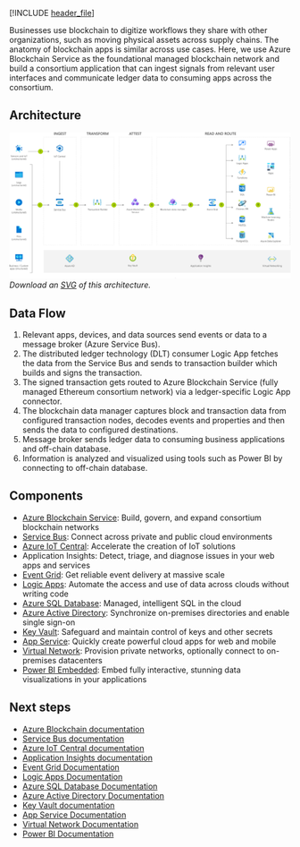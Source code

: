 


[!INCLUDE [header_file](../../../includes/sol-idea-header.yml)]

Businesses use blockchain to digitize workflows they share with other organizations, such as moving physical assets across supply chains. The anatomy of blockchain apps is similar across use cases. Here, we use Azure Blockchain Service as the foundational managed blockchain network and build a consortium application that can ingest signals from relevant user interfaces and communicate ledger data to consuming apps across the consortium.

## Architecture

![Architecture diagram](../media/blockchain-workflow-application.png)
*Download an [SVG](../media/blockchain-workflow-application.svg) of this architecture.*

## Data Flow

1. Relevant apps, devices, and data sources send events or data to a message broker (Azure Service Bus).
1. The distributed ledger technology (DLT) consumer Logic App fetches the data from the Service Bus and sends to transaction builder which builds and signs the transaction.
1. The signed transaction gets routed to Azure Blockchain Service (fully managed Ethereum consortium network) via a ledger-specific Logic App connector.
1. The blockchain data manager captures block and transaction data from configured transaction nodes, decodes events and properties and then sends the data to configured destinations.
1. Message broker sends ledger data to consuming business applications and off-chain database.
1. Information is analyzed and visualized using tools such as Power BI by connecting to off-chain database.

## Components

* [Azure Blockchain Service](https://azure.microsoft.com/services/blockchain-service): Build, govern, and expand consortium blockchain networks
* [Service Bus](https://azure.microsoft.com/services/service-bus): Connect across private and public cloud environments
* [Azure IoT Central](https://azure.microsoft.com/services/iot-central): Accelerate the creation of IoT solutions
* Application Insights: Detect, triage, and diagnose issues in your web apps and services
* [Event Grid](https://azure.microsoft.com/services/event-grid): Get reliable event delivery at massive scale
* [Logic Apps](https://azure.microsoft.com/services/logic-apps): Automate the access and use of data across clouds without writing code
* [Azure SQL Database](https://azure.microsoft.com/services/sql-database): Managed, intelligent SQL in the cloud
* [Azure Active Directory](https://azure.microsoft.com/services/active-directory): Synchronize on-premises directories and enable single sign-on
* [Key Vault](https://azure.microsoft.com/services/key-vault): Safeguard and maintain control of keys and other secrets
* [App Service](https://azure.microsoft.com/services/app-service): Quickly create powerful cloud apps for web and mobile
* [Virtual Network](https://azure.microsoft.com/services/virtual-network): Provision private networks, optionally connect to on-premises datacenters
* [Power BI Embedded](https://azure.microsoft.com/services/power-bi-embedded): Embed fully interactive, stunning data visualizations in your applications

## Next steps

* [Azure Blockchain documentation](/azure/blockchain/service)
* [Service Bus documentation](/azure/service-bus)
* [Azure IoT Central documentation](/azure/iot-central)
* [Application Insights documentation](/azure/azure-monitor/learn/tutorial-runtime-exceptions)
* [Event Grid Documentation](/azure/event-grid)
* [Logic Apps Documentation](/azure/logic-apps)
* [Azure SQL Database Documentation](/azure/sql-database)
* [Azure Active Directory Documentation](/azure/active-directory)
* [Key Vault documentation](/azure/key-vault)
* [App Service Documentation](/azure/app-service)
* [Virtual Network Documentation](/azure/virtual-network)
* [Power BI Documentation](/azure/power-bi-embedded)